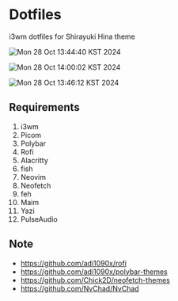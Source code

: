 # Dotfiles
i3wm dotfiles for Shirayuki Hina theme

![Mon 28 Oct 13:44:40 KST 2024](https://github.com/user-attachments/assets/5d15828b-c9dc-4ae8-a6ae-f416cbad1bcc)

![Mon 28 Oct 14:00:02 KST 2024](https://github.com/user-attachments/assets/1f064901-18f1-4921-8942-b34c835d0ac1)

![Mon 28 Oct 13:46:12 KST 2024](https://github.com/user-attachments/assets/14038fcf-f9f0-4d71-bdfb-f832fbe8540f)

## Requirements
1. i3wm
2. Picom
3. Polybar
4. Rofi
5. Alacritty
6. fish
7. Neovim
8. Neofetch
9. feh
10. Maim
11. Yazi
12. PulseAudio

## Note
- https://github.com/adi1090x/rofi
- https://github.com/adi1090x/polybar-themes
- https://github.com/Chick2D/neofetch-themes
- https://github.com/NvChad/NvChad

